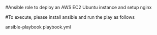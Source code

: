 #Ansible role to deploy an AWS EC2 Ubuntu instance and setup nginx

#To execute, please install ansible and run the play as follows

ansible-playbook playbook.yml
